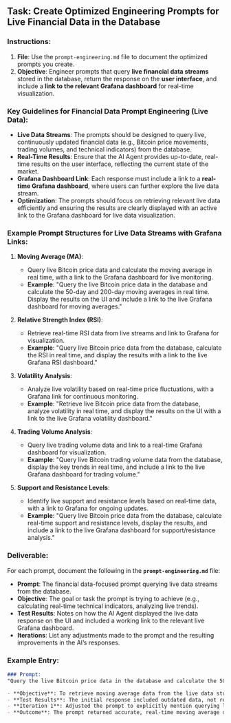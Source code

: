 ## Task: Create Optimized Engineering Prompts for Live Financial Data in the Database

### Instructions:
1. **File**: Use the `prompt-engineering.md` file to document the optimized prompts you create.
2. **Objective**: Engineer prompts that query **live financial data streams** stored in the database, return the response on the **user interface**, and include a **link to the relevant Grafana dashboard** for real-time visualization.

### Key Guidelines for Financial Data Prompt Engineering (Live Data):

- **Live Data Streams**: The prompts should be designed to query live, continuously updated financial data (e.g., Bitcoin price movements, trading volumes, and technical indicators) from the database.
- **Real-Time Results**: Ensure that the AI Agent provides up-to-date, real-time results on the user interface, reflecting the current state of the market.
- **Grafana Dashboard Link**: Each response must include a link to a **real-time Grafana dashboard**, where users can further explore the live data stream.
- **Optimization**: The prompts should focus on retrieving relevant live data efficiently and ensuring the results are clearly displayed with an active link to the Grafana dashboard for live data visualization.

### Example Prompt Structures for Live Data Streams with Grafana Links:

1. **Moving Average (MA)**:
   - Query live Bitcoin price data and calculate the moving average in real time, with a link to the Grafana dashboard for live monitoring.
   - **Example**: "Query the live Bitcoin price data in the database and calculate the 50-day and 200-day moving averages in real time. Display the results on the UI and include a link to the live Grafana dashboard for moving averages."

2. **Relative Strength Index (RSI)**:
   - Retrieve real-time RSI data from live streams and link to Grafana for visualization.
   - **Example**: "Query live Bitcoin price data from the database, calculate the RSI in real time, and display the results with a link to the live Grafana RSI dashboard."

3. **Volatility Analysis**:
   - Analyze live volatility based on real-time price fluctuations, with a Grafana link for continuous monitoring.
   - **Example**: "Retrieve live Bitcoin price data from the database, analyze volatility in real time, and display the results on the UI with a link to the live Grafana volatility dashboard."

4. **Trading Volume Analysis**:
   - Query live trading volume data and link to a real-time Grafana dashboard for visualization.
   - **Example**: "Query live Bitcoin trading volume data from the database, display the key trends in real time, and include a link to the live Grafana dashboard for trading volume."

5. **Support and Resistance Levels**:
   - Identify live support and resistance levels based on real-time data, with a link to Grafana for ongoing updates.
   - **Example**: "Query live Bitcoin price data from the database, calculate real-time support and resistance levels, display the results, and include a link to the live Grafana dashboard for support/resistance analysis."

### Deliverable:
For each prompt, document the following in the **`prompt-engineering.md`** file:
- **Prompt**: The financial data-focused prompt querying live data streams from the database.
- **Objective**: The goal or task the prompt is trying to achieve (e.g., calculating real-time technical indicators, analyzing live trends).
- **Test Results**: Notes on how the AI Agent displayed the live data response on the UI and included a working link to the relevant live Grafana dashboard.
- **Iterations**: List any adjustments made to the prompt and the resulting improvements in the AI’s responses.

### Example Entry:

```markdown
### Prompt: 
"Query the live Bitcoin price data in the database and calculate the 50-day and 200-day moving averages in real time. Display the results on the UI and include a link to the live Grafana dashboard for moving averages."

- **Objective**: To retrieve moving average data from the live data stream in the database and link it to the relevant live Grafana dashboard for real-time monitoring.
- **Test Results**: The initial response included outdated data, not reflecting the live stream.
- **Iteration 1**: Adjusted the prompt to explicitly mention querying live data and updated the link to Grafana's real-time dashboard.
- **Outcome**: The prompt returned accurate, real-time moving average data with a working Grafana link for live monitoring. Optimized.


